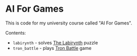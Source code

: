 # AI For Games

This is code for my university course called "AI For Games".

Contents:

* `labirynth` - solves [The Labirynth](https://www.codingame.com/training/hard/the-labyrinth) puzzle
* `tron_battle` - plays [Tron Battle](https://www.codingame.com/multiplayer/bot-programming/tron-battle) game
